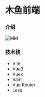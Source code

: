 # 木鱼前端

### 介绍
![MM](https://img1.baidu.com/it/u=1855316381,3306976367&fm=253&fmt=auto&app=138&f=PNG?w=312&h=309)

### 技术栈
- Vite
- Vue3
- Vuex
- Vant
- Vue Router
- Less
